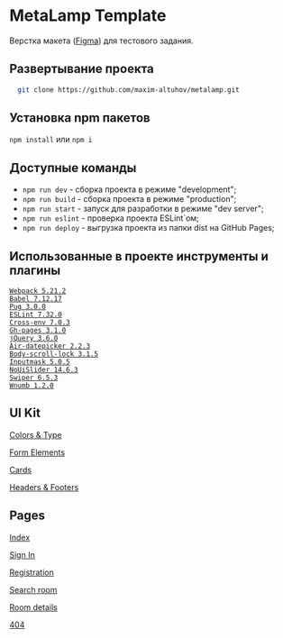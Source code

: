 # MetaLamp Template
Верстка макета ([Figma](https://www.figma.com/file/xorjGw6bbI9mK7fZAMebJu/FSD-frontend-education-program.-The-2nd-task-Copy?node-id=0%3A1)) для тестового задания.

## Развертывание проекта

```bash
  git clone https://github.com/maxim-altuhov/metalamp.git
```

## Установка npm пакетов

`npm install` или `npm i`

## Доступные команды

* `npm run dev` - сборка проекта в режиме "development";
* `npm run build` - сборка проекта в режиме "production";
* `npm run start` - запуск для разработки в режиме "dev server";
* `npm run eslint` - проверка проекта ESLint`ом;
* `npm run deploy` - выгрузка проекта из папки dist на GitHub Pages;

## Использованные в проекте инструменты и плагины

[`Webpack 5.21.2`](https://github.com/webpack/webpack)  
[`Babel 7.12.17`](https://github.com/babel/babel)  
[`Pug 3.0.0`](https://github.com/pugjs/pug)  
[`ESLint 7.32.0`](https://github.com/eslint/eslint)  
[`Cross-env 7.0.3`](https://github.com/kentcdodds/cross-env)  
[`Gh-pages 3.1.0`](https://github.com/tschaub/gh-pages)  
[`jQuery 3.6.0`](https://github.com/jquery)  
[`Air-datepicker 2.2.3`](https://github.com/t1m0n/air-datepicker)  
[`Body-scroll-lock 3.1.5`](https://github.com/willmcpo/body-scroll-lock)  
[`Inputmask 5.0.5`](https://github.com/RobinHerbots/Inputmask)  
[`NoUiSlider 14.6.3`](https://github.com/leongersen/noUiSlider)  
[`Swiper 6.5.3`](https://github.com/nolimits4web/swiper)  
[`Wnumb 1.2.0`](https://github.com/leongersen/wnumb)  

## UI Kit
[Colors & Type](https://maxim-altuhov.github.io/metalamp/colors-and-type.html)

[Form Elements](https://maxim-altuhov.github.io/metalamp/form-elements.html)

[Cards](https://maxim-altuhov.github.io/metalamp/cards.html)

[Headers & Footers](https://maxim-altuhov.github.io/metalamp/headers-footers.html)

## Pages

[Index](https://maxim-altuhov.github.io/metalamp/index.html)

[Sign In](https://maxim-altuhov.github.io/metalamp/sign-in.html)

[Registration](https://maxim-altuhov.github.io/metalamp/registration.html)

[Search room](https://maxim-altuhov.github.io/metalamp/search-room.html)

[Room details](https://maxim-altuhov.github.io/metalamp/room-details.html)

[404](https://maxim-altuhov.github.io/metalamp/404.html)